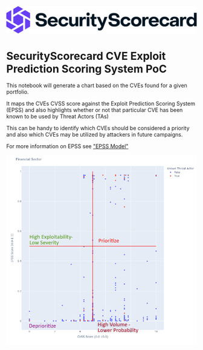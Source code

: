 <img src="logo.jpeg"  />

# SecurityScorecard CVE Exploit Prediction Scoring System PoC

This notebook will generate a chart based on the CVEs found for a given portfolio.

It maps the CVEs CVSS score against the Exploit Prediction Scoring System (EPSS) and also highlights whether or not that particular CVE has been known to be used by Threat Actors (TAs)

This can be handy to identify which CVEs should be considered a priority and also which CVEs may be utilized by attackers in future campaigns. 

For more information on EPSS see ["EPSS Model"](https://www.first.org/epss/model)

<img src="example1.png" />




